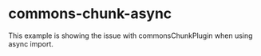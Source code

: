 # commons-chunk-async

This example is showing the issue with commonsChunkPlugin when using async import.